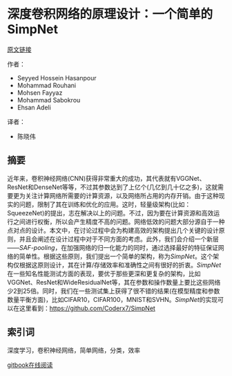 # 深度卷积网络的原理设计：一个简单的SimpNet

  [原文链接](https://arxiv.org/pdf/1802.06205.pdf)

  作者：

  - Seyyed Hossein Hasanpour 
  - Mohammad Rouhani
  - Mohsen Fayyaz
  - Mohammad Sabokrou 
  - Ehsan Adeli

  译者：

  - 陈晓伟

  ## 摘要

  近年来，卷积神经网络(CNN)获得非常重大的成功，其代表就有VGGNet、ResNet和DenseNet等等，不过其参数达到了上亿个(几亿到几十亿之多)，这就需要更为关注计算网络所需要的计算资源，以及网络所占用的内存开销。由于这种现实的问题，限制了其在训练和优化的应用。这时，轻量级架构(比如：SqueezeNet)的提出，志在解决以上的问题。不过，因为要在计算资源和高效运行之间进行权衡，所以会产生精度不高的问题。网络低效的问题大部分源自于一种点对点的设计。本文中，在讨论过程中会为构建高效的架构提出几个关键的设计原则，并且会阐述在设计过程中对于不同方面的考虑。此外，我们会介绍一个新层——*SAF-pooling*，在加强网络的归一化能力的同时，通过选择最好的特征保证网络的简单性。根据这些原则，我们提出一个简单的架构，称为*SimpNet*。这个架构仅根据这原则设计，其在计算/存储效率和准确性之间有很好的折衷。*SimpNet*在一些知名性能测试方面的表现，要优于那些更深和更复杂的架构，比如VGGNet、ResNet和WideResidualNet等，其在参数和操作数量上要比这些网络少2到25倍。同时，我们在一些测试集上获得了很不错的结果(在模型精度和参数数量平衡方面)，比如CIFAR10，CIFAR100，MNIST和SVHN。*SimpNet*的实现可以在这里看到：https://github.com/Coderx7/SimpNet

  ## 索引词

  深度学习，卷积神经网络，简单网络，分类，效率

  [gitbook在线阅读](https://legacy.gitbook.com/book/chenxiaowei/towards-principled-design-of-deep-convolutional-n)
